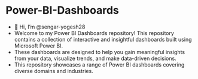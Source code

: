 # Power-BI-Dashboards
- 👋 Hi, I’m @sengar-yogesh28
- Welcome to my Power BI Dashboards repository! This repository contains a collection of interactive and insightful dashboards built using Microsoft Power BI.
- These dashboards are designed to help you gain meaningful insights from your data, visualize trends, and make data-driven decisions.
- This repository showcases a range of Power BI dashboards covering diverse domains and industries.
